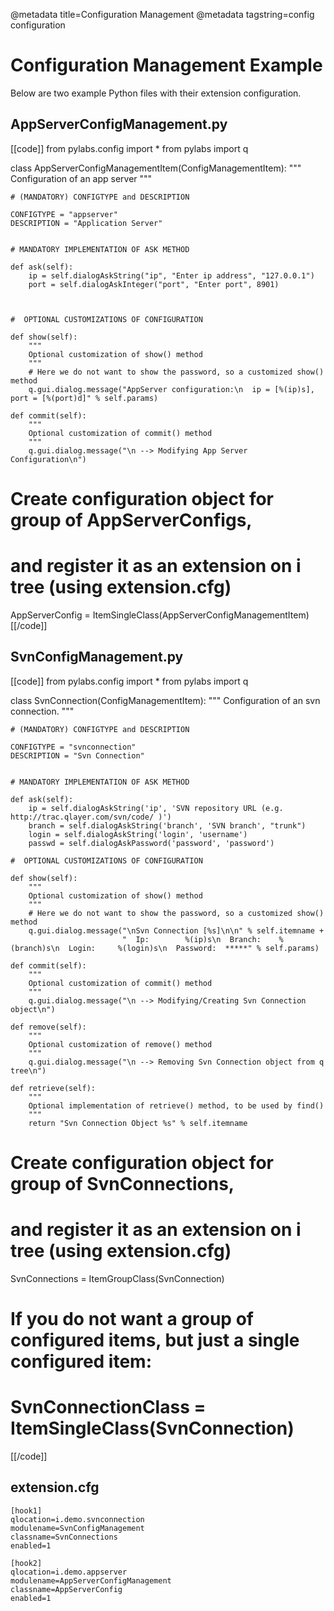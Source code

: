 @metadata title=Configuration Management
@metadata tagstring=config configuration


# Configuration Management Example

Below are two example Python files with their extension configuration.

## AppServerConfigManagement.py

[[code]]
from pylabs.config import *
from pylabs import q


class AppServerConfigManagementItem(ConfigManagementItem):
    """
    Configuration of an app server
    """


    # (MANDATORY) CONFIGTYPE and DESCRIPTION

    CONFIGTYPE = "appserver"
    DESCRIPTION = "Application Server"


    # MANDATORY IMPLEMENTATION OF ASK METHOD

    def ask(self):
        ip = self.dialogAskString("ip", "Enter ip address", "127.0.0.1")
        port = self.dialogAskInteger("port", "Enter port", 8901)



    #  OPTIONAL CUSTOMIZATIONS OF CONFIGURATION

    def show(self):
        """
        Optional customization of show() method
        """
        # Here we do not want to show the password, so a customized show() method
        q.gui.dialog.message("AppServer configuration:\n  ip = [%(ip)s], port = [%(port)d]" % self.params)

    def commit(self):
        """
        Optional customization of commit() method
        """
        q.gui.dialog.message("\n --> Modifying App Server Configuration\n")


# Create configuration object for group of AppServerConfigs,
# and register it as an extension on i tree (using extension.cfg)
AppServerConfig = ItemSingleClass(AppServerConfigManagementItem)
[[/code]]


## SvnConfigManagement.py

[[code]]
from pylabs.config import *
from pylabs import q


class SvnConnection(ConfigManagementItem):
    """
    Configuration of an svn connection.
    """


    # (MANDATORY) CONFIGTYPE and DESCRIPTION

    CONFIGTYPE = "svnconnection"
    DESCRIPTION = "Svn Connection"


    # MANDATORY IMPLEMENTATION OF ASK METHOD

    def ask(self):
        ip = self.dialogAskString('ip', 'SVN repository URL (e.g. http://trac.qlayer.com/svn/code/ )')
        branch = self.dialogAskString('branch', 'SVN branch', "trunk")
        login = self.dialogAskString('login', 'username')
        passwd = self.dialogAskPassword('password', 'password')

    #  OPTIONAL CUSTOMIZATIONS OF CONFIGURATION

    def show(self):
        """
        Optional customization of show() method
        """
        # Here we do not want to show the password, so a customized show() method
        q.gui.dialog.message("\nSvn Connection [%s]\n\n" % self.itemname +
                             "  Ip:        %(ip)s\n  Branch:    %(branch)s\n  Login:     %(login)s\n  Password:  *****" % self.params)

    def commit(self):
        """
        Optional customization of commit() method
        """
        q.gui.dialog.message("\n --> Modifying/Creating Svn Connection object\n")

    def remove(self):
        """
        Optional customization of remove() method
        """
        q.gui.dialog.message("\n --> Removing Svn Connection object from q tree\n")

    def retrieve(self):
        """
        Optional implementation of retrieve() method, to be used by find()
        """
        return "Svn Connection Object %s" % self.itemname

# Create configuration object for group of SvnConnections,
# and register it as an extension on i tree (using extension.cfg)
SvnConnections = ItemGroupClass(SvnConnection)

# If you do not want a group of configured items, but just a single configured item:
# SvnConnectionClass = ItemSingleClass(SvnConnection)
[[/code]]


## extension.cfg

    [hook1]
    qlocation=i.demo.svnconnection
    modulename=SvnConfigManagement
    classname=SvnConnections
    enabled=1
    
    [hook2]
    qlocation=i.demo.appserver
    modulename=AppServerConfigManagement
    classname=AppServerConfig
    enabled=1
